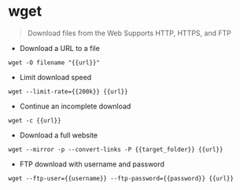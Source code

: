 # wget

> Download files from the Web
> Supports HTTP, HTTPS, and FTP

- Download a URL to a file

`wget -O filename "{{url}}"`

- Limit download speed

`wget --limit-rate={{200k}} {{url}}`

- Continue an incomplete download

`wget -c {{url}}`

- Download a full website

`wget --mirror -p --convert-links -P {{target_folder}} {{url}}`

- FTP download with username and password

`wget --ftp-user={{username}} --ftp-password={{password}} {{url}}`
